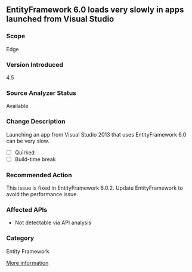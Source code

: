 ## EntityFramework 6.0 loads very slowly in apps launched from Visual Studio

### Scope
Edge

### Version Introduced
4.5

### Source Analyzer Status
Available

### Change Description
Launching an app from Visual Studio 2013 that uses EntityFramework 6.0 can be very slow.

- [ ] Quirked
- [ ] Build-time break

### Recommended Action
This issue is fixed in EntityFramework 6.0.2. Update EntityFramework to avoid the performance issue.

### Affected APIs
* Not detectable via API analysis

### Category
Entity Framework

[More information](https://entityframework.codeplex.com/workitem/1749)

<!-- breaking change id: 91 -->
